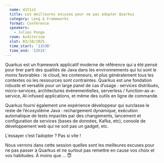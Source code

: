 ```yaml
---
  name: d1t1s2
  title: Les meilleures excuses pour ne pas adopter Quarkus
  category: Lang & Frameworks
  format: Conférence
  speakers: 
    - Julien Ponge
  room: Auditorium
  slot: 03/10/2025
  time_start: '11h30'
  time_end: '12h15'
---
```

Quarkus est un framework applicatif moderne de référence qui a été pensé pour tirer parti des qualités de Java dans les environnements qui lui sont le moins favorables : le cloud, les conteneurs, et plus généralement tous les contextes où les ressources sont contraintes. Quarkus est une fondation robuste et versatile pour un large panel de cas d’usage : services distribués, micro-services, architectures évènementielles, serverless / function-as-a-service, AI-infused applications, et même des outils en ligne de commande.

Quarkus fourni également une expérience développeur qui surclasse le reste de l’écosystème Java : rechargement dynamique, exécution automatique de tests impactés par des changements, lancement et configuration de services (bases de données, Kafka, etc), console de développement web qui ne soit pas un gadget, etc.

L’essayer c’est l’adopter ? Pas si vite !

Nous verrons dans cette session quelles sont les meilleures excuses pour ne pas passer à Quarkus et ne surtout pas remettre en cause vos choix et vos habitudes. À moins que … 😇
